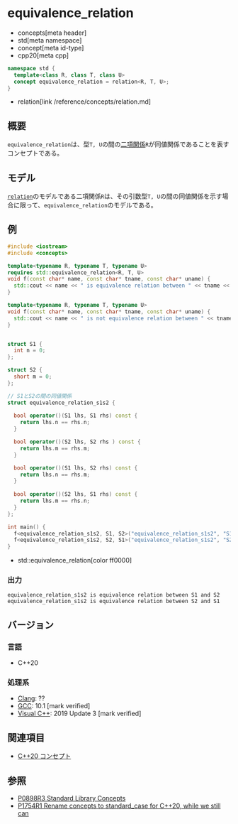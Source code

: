 # equivalence_relation
* concepts[meta header]
* std[meta namespace]
* concept[meta id-type]
* cpp20[meta cpp]

```cpp
namespace std {
  template<class R, class T, class U>
  concept equivalence_relation = relation<R, T, U>;
}
```
* relation[link /reference/concepts/relation.md]

## 概要

`equivalence_relation`は、型`T, U`の間の[二項関係](/reference/concepts/predicate.md)`R`が同値関係であることを表すコンセプトである。

## モデル

[`relation`](/reference/concepts/relation.md)のモデルである二項関係`R`は、その引数型`T, U`の間の同値関係を示す場合に限って、`equivalence_relation`のモデルである。

## 例
```cpp example
#include <iostream>
#include <concepts>

template<typename R, typename T, typename U>
requires std::equivalence_relation<R, T, U>
void f(const char* name, const char* tname, const char* uname) {
  std::cout << name << " is equivalence relation between " << tname << " and " << uname << std::endl;
}

template<typename R, typename T, typename U>
void f(const char* name, const char* tname, const char* uname) {
  std::cout << name << " is not equivalence relation between " << tname << " and " << uname << std::endl;
}


struct S1 {
  int n = 0;
};

struct S2 {
  short m = 0;
};

// S1とS2の間の同値関係
struct equivalence_relation_s1s2 {
  
  bool operator()(S1 lhs, S1 rhs) const {
    return lhs.n == rhs.n;
  }

  bool operator()(S2 lhs, S2 rhs ) const {
    return lhs.m == rhs.m;
  }

  bool operator()(S1 lhs, S2 rhs) const {
    return lhs.n == rhs.m;
  }
  
  bool operator()(S2 lhs, S1 rhs) const {
    return lhs.m == rhs.n;
  }
};

int main() {
  f<equivalence_relation_s1s2, S1, S2>("equivalence_relation_s1s2", "S1", "S2");
  f<equivalence_relation_s1s2, S2, S1>("equivalence_relation_s1s2", "S2", "S1");
}
```
* std::equivalence_relation[color ff0000]

### 出力
```
equivalence_relation_s1s2 is equivalence relation between S1 and S2
equivalence_relation_s1s2 is equivalence relation between S2 and S1
```

## バージョン
### 言語
- C++20

### 処理系
- [Clang](/implementation.md#clang): ??
- [GCC](/implementation.md#gcc): 10.1 [mark verified]
- [Visual C++](/implementation.md#visual_cpp): 2019 Update 3 [mark verified]

## 関連項目

- [C++20 コンセプト](/lang/cpp20/concepts.md)

## 参照

- [P0898R3 Standard Library Concepts](http://www.open-std.org/jtc1/sc22/wg21/docs/papers/2018/p0898r3.pdf)
- [P1754R1 Rename concepts to standard_case for C++20, while we still can](http://www.open-std.org/jtc1/sc22/wg21/docs/papers/2019/p1754r1.pdf)
